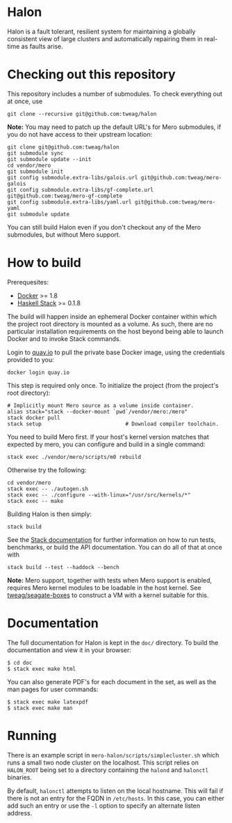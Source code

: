 # Halon

Halon is a fault tolerant, resilient system for maintaining a globally
consistent view of large clusters and automatically repairing them in
real-time as faults arise.

# Checking out this repository

This repository includes a number of submodules. To check everything
out at once, use

```
git clone --recursive git@github.com:tweag/halon
```

**Note:** You may need to patch up the default URL's for Mero
submodules, if you do not have access to their upstream location:

```
git clone git@github.com:tweag/halon
git submodule sync
git submodule update --init
cd vendor/mero
git submodule init
git config submodule.extra-libs/galois.url git@github.com:tweag/mero-galois
git config submodule.extra-libs/gf-complete.url git@github.com:tweag/mero-gf-complete
git config submodule.extra-libs/yaml.url git@github.com:tweag/mero-yaml
git submodule update
```

You can still build Halon even if you don't checkout any of the Mero
submodules, but without Mero support.

# How to build

Prerequesites:
* [Docker][docker] >= 1.8
* [Haskell Stack][haskell-stack] >= 0.1.8

The build will happen inside an ephemeral Docker container within
which the project root directory is mounted as a volume. As such,
there are no particular installation requirements on the host beyond
being able to launch Docker and to invoke Stack commands.

Login to [quay.io][quay] to pull the private base Docker image, using
the credentials provided to you:

```
docker login quay.io
```

This step is required only once. To initialize the project (from the
project's root directory):

```
# Implicitly mount Mero source as a volume inside container.
alias stack="stack --docker-mount `pwd`/vendor/mero:/mero"
stack docker pull
stack setup                           # Download compiler toolchain.
```

You need to build Mero first. If your host's kernel version matches
that expected by mero, you can configure and build in a single
command:

```
stack exec ./vendor/mero/scripts/m0 rebuild
```

Otherwise try the following:

```
cd vendor/mero
stack exec -- ./autogen.sh
stack exec -- ./configure --with-linux="/usr/src/kernels/*"
stack exec -- make
```

Building Halon is then simply:

```
stack build
```

See the [Stack documentation][stack-doc] for further information on
how to run tests, benchmarks, or build the API documentation. You can
do all of that at once with

```
stack build --test --haddock --bench
```

**Note:** Mero support, together with tests when Mero support is
enabled, requires Mero kernel modules to be loadable in the host
kernel. See [tweag/seagate-boxes][seagate-boxes] to construct a VM
with a kernel suitable for this.

[docker]: https://www.docker.com/
[haskell-stack]: https://github.com/commercialhaskell/stack
[quay]: https://quay.io
[seagate-boxes]: https://github.com/tweag/seagate-boxes
[stack-doc]: http://docs.haskellstack.org/en/stable/README.html

# Documentation

The full documentation for Halon is kept in the `doc/` directory. To
build the documentation and view it in your browser:

```
$ cd doc
$ stack exec make html
```

You can also generate PDF's for each document in the set, as well as
the man pages for user commands:

```
$ stack exec make latexpdf
$ stack exec make man
```

# Running

There is an example script in `mero-halon/scripts/simplecluster.sh`
which runs a small two node cluster on the localhost. This script
relies on `HALON_ROOT` being set to a directory containing the
`halond` and `halonctl` binaries.

By default, `halonctl` attempts to listen on the local hostname. This
will fail if there is not an entry for the FQDN in `/etc/hosts`. In
this case, you can either add such an entry or use the `-l` option to
specify an alternate listen address.
